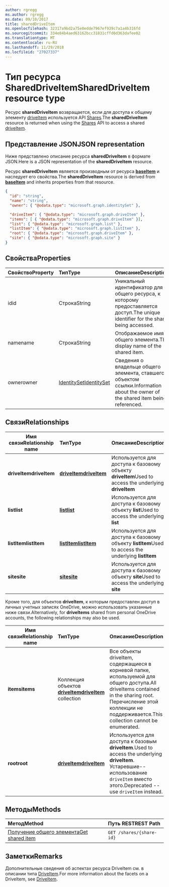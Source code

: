 ```yaml
---
author: rgregg
ms.author: rgregg
ms.date: 09/10/2017
title: sharedDriveItem
ms.openlocfilehash: 32317a9bd2a75e8edde7967ef939c7a1a4b316fd
ms.sourcegitcommit: 334e84b4aed63162bcc31831cffd6d363dafee02
ms.translationtype: MT
ms.contentlocale: ru-RU
ms.lasthandoff: 11/29/2018
ms.locfileid: "27027337"
---
```

# <a name="shareddriveitem-resource-type"></a><span data-ttu-id="7cc44-102">Тип ресурса SharedDriveItem</span><span class="sxs-lookup"><span data-stu-id="7cc44-102">SharedDriveItem resource type</span></span>

<span data-ttu-id="7cc44-103">Ресурс **sharedDriveItem** возвращается, если для доступа к общему элементу [driveItem](driveitem.md) используется API [Shares](../api/shares-get.md).</span><span class="sxs-lookup"><span data-stu-id="7cc44-103">The **sharedDriveItem** resource is returned when using the [Shares](../api/shares-get.md) API to access a shared [driveItem](driveitem.md).</span></span>

## <a name="json-representation"></a><span data-ttu-id="7cc44-104">Представление JSON</span><span class="sxs-lookup"><span data-stu-id="7cc44-104">JSON representation</span></span>

<span data-ttu-id="7cc44-105">Ниже представлено описание ресурса **sharedDriveItem** в формате JSON.</span><span class="sxs-lookup"><span data-stu-id="7cc44-105">Here is a JSON representation of the **sharedDriveItem** resource.</span></span>

<span data-ttu-id="7cc44-106">Ресурс **sharedDriveItem** является производным от ресурса [**baseItem**](baseitem.md) и наследует его свойства.</span><span class="sxs-lookup"><span data-stu-id="7cc44-106">The **sharedDriveItem** resource is derived from [**baseItem**](baseitem.md) and inherits properties from that resource.</span></span>

<!-- {
  "blockType": "resource",
  "baseType": "microsoft.graph.baseItem",
  "optionalProperties": [  ],
  "@odata.type": "microsoft.graph.sharedDriveItem"
}-->

```json
{
  "id": "string",
  "name": "string",
  "owner": { "@odata.type": "microsoft.graph.identitySet" },

  "driveItem": { "@odata.type": "microsoft.graph.driveItem" },
  "items": [ { "@odata.type": "microsoft.graph.driveItem" }],
  "list": { "@odata.type": "microsoft.graph.list" },
  "listItem": { "@odata.type": "microsoft.graph.listItem" },
  "root": { "@odata.type": "microsoft.graph.driveItem" },
  "site": { "@odata.type": "microsoft.graph.site" }
}
```

## <a name="properties"></a><span data-ttu-id="7cc44-107">Свойства</span><span class="sxs-lookup"><span data-stu-id="7cc44-107">Properties</span></span>

| <span data-ttu-id="7cc44-108">Свойство</span><span class="sxs-lookup"><span data-stu-id="7cc44-108">Property</span></span> | <span data-ttu-id="7cc44-109">Тип</span><span class="sxs-lookup"><span data-stu-id="7cc44-109">Type</span></span>                          | <span data-ttu-id="7cc44-110">Описание</span><span class="sxs-lookup"><span data-stu-id="7cc44-110">Description</span></span>                                                      |
| :------- | :---------------------------- | :--------------------------------------------------------------- |
| <span data-ttu-id="7cc44-111">id</span><span class="sxs-lookup"><span data-stu-id="7cc44-111">id</span></span>       | <span data-ttu-id="7cc44-112">Строка</span><span class="sxs-lookup"><span data-stu-id="7cc44-112">String</span></span>                        | <span data-ttu-id="7cc44-113">Уникальный идентификатор для общего ресурса, к которому предоставляется доступ.</span><span class="sxs-lookup"><span data-stu-id="7cc44-113">The unique identifier for the share being accessed.</span></span>              |
| <span data-ttu-id="7cc44-114">name</span><span class="sxs-lookup"><span data-stu-id="7cc44-114">name</span></span>     | <span data-ttu-id="7cc44-115">Строка</span><span class="sxs-lookup"><span data-stu-id="7cc44-115">String</span></span>                        | <span data-ttu-id="7cc44-116">Отображаемое имя общего элемента.</span><span class="sxs-lookup"><span data-stu-id="7cc44-116">The display name of the shared item.</span></span>                             |
| <span data-ttu-id="7cc44-117">owner</span><span class="sxs-lookup"><span data-stu-id="7cc44-117">owner</span></span>    | [<span data-ttu-id="7cc44-118">IdentitySet</span><span class="sxs-lookup"><span data-stu-id="7cc44-118">IdentitySet</span></span>](identityset.md) | <span data-ttu-id="7cc44-119">Сведения о владельце общего элемента, ставшего объектом ссылки.</span><span class="sxs-lookup"><span data-stu-id="7cc44-119">Information about the owner of the shared item being referenced.</span></span> |

## <a name="relationships"></a><span data-ttu-id="7cc44-120">Связи</span><span class="sxs-lookup"><span data-stu-id="7cc44-120">Relationships</span></span>

| <span data-ttu-id="7cc44-121">Имя связи</span><span class="sxs-lookup"><span data-stu-id="7cc44-121">Relationship name</span></span> | <span data-ttu-id="7cc44-122">Тип</span><span class="sxs-lookup"><span data-stu-id="7cc44-122">Type</span></span>                | <span data-ttu-id="7cc44-123">Описание</span><span class="sxs-lookup"><span data-stu-id="7cc44-123">Description</span></span>
| ------------------|:--------------------|:-----------------------------------
| <span data-ttu-id="7cc44-124">**driveItem**</span><span class="sxs-lookup"><span data-stu-id="7cc44-124">**driveItem**</span></span>     | <span data-ttu-id="7cc44-125">[**driveItem**][driveItem]</span><span class="sxs-lookup"><span data-stu-id="7cc44-125">[**driveItem**][driveItem]</span></span>   | <span data-ttu-id="7cc44-126">Используется для доступа к базовому объекту **driveItem**</span><span class="sxs-lookup"><span data-stu-id="7cc44-126">Used to access the underlying **driveItem**</span></span>
| <span data-ttu-id="7cc44-127">**list**</span><span class="sxs-lookup"><span data-stu-id="7cc44-127">**list**</span></span>          | <span data-ttu-id="7cc44-128">[**list**][list]</span><span class="sxs-lookup"><span data-stu-id="7cc44-128">[**list**][list]</span></span>        | <span data-ttu-id="7cc44-129">Используется для доступа к базовому объекту **list**</span><span class="sxs-lookup"><span data-stu-id="7cc44-129">Used to access the underlying **list**</span></span>
| <span data-ttu-id="7cc44-130">**listItem**</span><span class="sxs-lookup"><span data-stu-id="7cc44-130">**listItem**</span></span>      | <span data-ttu-id="7cc44-131">[**listItem**][listItem]</span><span class="sxs-lookup"><span data-stu-id="7cc44-131">[**listItem**][listItem]</span></span>    | <span data-ttu-id="7cc44-132">Используется для доступа к базовому объекту **listItem**</span><span class="sxs-lookup"><span data-stu-id="7cc44-132">Used to access the underlying **listItem**</span></span>
| <span data-ttu-id="7cc44-133">**site**</span><span class="sxs-lookup"><span data-stu-id="7cc44-133">**site**</span></span>          | <span data-ttu-id="7cc44-134">[**site**][site]</span><span class="sxs-lookup"><span data-stu-id="7cc44-134">[**site**][site]</span></span>        | <span data-ttu-id="7cc44-135">Используется для доступа к базовому объекту **site**</span><span class="sxs-lookup"><span data-stu-id="7cc44-135">Used to access the underlying **site**</span></span>

<span data-ttu-id="7cc44-136">Кроме того, для объектов **driveItem**, к которым предоставлен доступ в личных учетных записях OneDrive, можно использовать указанные ниже связи.</span><span class="sxs-lookup"><span data-stu-id="7cc44-136">Alternatively, for **driveItems** shared from personal OneDrive accounts, the following relationships may also be used.</span></span>

| <span data-ttu-id="7cc44-137">Имя связи</span><span class="sxs-lookup"><span data-stu-id="7cc44-137">Relationship name</span></span> | <span data-ttu-id="7cc44-138">Тип</span><span class="sxs-lookup"><span data-stu-id="7cc44-138">Type</span></span>                         | <span data-ttu-id="7cc44-139">Описание</span><span class="sxs-lookup"><span data-stu-id="7cc44-139">Description</span></span>
| ------------------|:-----------------------------|:-----------------------------------
| <span data-ttu-id="7cc44-140">**items**</span><span class="sxs-lookup"><span data-stu-id="7cc44-140">**items**</span></span>         | <span data-ttu-id="7cc44-141">Коллекция объектов [**driveItem**][driveItem]</span><span class="sxs-lookup"><span data-stu-id="7cc44-141">[**driveItem**][driveItem] collection</span></span> | <span data-ttu-id="7cc44-142">Все объекты driveItem, содержащиеся в корневой папке, используемой для общего доступа.</span><span class="sxs-lookup"><span data-stu-id="7cc44-142">All driveItems contained in the sharing root.</span></span> <span data-ttu-id="7cc44-143">Перечисление этой коллекции не поддерживается.</span><span class="sxs-lookup"><span data-stu-id="7cc44-143">This collection cannot be enumerated.</span></span>
| <span data-ttu-id="7cc44-144">**root**</span><span class="sxs-lookup"><span data-stu-id="7cc44-144">**root**</span></span>          | <span data-ttu-id="7cc44-145">[**driveItem**][driveItem]</span><span class="sxs-lookup"><span data-stu-id="7cc44-145">[**driveItem**][driveItem]</span></span>   | <span data-ttu-id="7cc44-146">Используется для доступа к базовым **driveItem**.</span><span class="sxs-lookup"><span data-stu-id="7cc44-146">Used to access the underlying **driveItem**.</span></span> <span data-ttu-id="7cc44-147">Устаревшие--использование `driveItem` вместо этого.</span><span class="sxs-lookup"><span data-stu-id="7cc44-147">Deprecated -- use `driveItem` instead.</span></span>

[driveItem]: driveitem.md
[list]: list.md
[listItem]: listitem.md
[site]: site.md

## <a name="methods"></a><span data-ttu-id="7cc44-148">Методы</span><span class="sxs-lookup"><span data-stu-id="7cc44-148">Methods</span></span>

| <span data-ttu-id="7cc44-149">Метод</span><span class="sxs-lookup"><span data-stu-id="7cc44-149">Method</span></span>                                  | <span data-ttu-id="7cc44-150">Путь REST</span><span class="sxs-lookup"><span data-stu-id="7cc44-150">REST Path</span></span>                |
| :-------------------------------------- | :----------------------- |
| [<span data-ttu-id="7cc44-151">Получение общего элемента</span><span class="sxs-lookup"><span data-stu-id="7cc44-151">Get shared item</span></span>](../api/shares-get.md) | `GET /shares/{share-id}` |

## <a name="remarks"></a><span data-ttu-id="7cc44-152">Заметки</span><span class="sxs-lookup"><span data-stu-id="7cc44-152">Remarks</span></span>

<span data-ttu-id="7cc44-153">Дополнительные сведения об аспектах ресурса DriveItem см. в описании типа [DriveItem](driveitem.md).</span><span class="sxs-lookup"><span data-stu-id="7cc44-153">For more information about the facets on a DriveItem, see [DriveItem](driveitem.md).</span></span>

<!-- {
  "type": "#page.annotation",
  "description": "Share resource returns information about a shared item or collection of items.",
  "keywords": "share,shared,sharing root,shared files, shared items",
  "section": "documentation",
  "tocPath": "Resources/Share"
} -->

